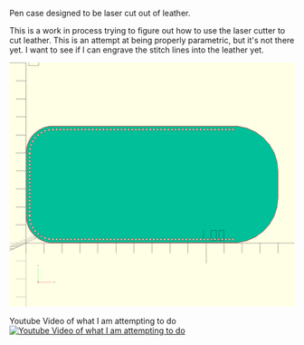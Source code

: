 Pen case designed to be laser cut out of leather.

This is a work in process trying to figure out how to use the laser cutter to cut leather.
This is an attempt at being properly parametric, but it's not there yet. 
I want to see if I can engrave the stitch lines into the leather yet.


![alt tag](./PenCase.png)


Youtube Video of what I am attempting to do
[![Youtube Video of what I am attempting to do](//i.ytimg.com/vi/ZAAzoA8Bc9M/hqdefault.jpg?custom=true&w=336&h=188&stc=true&jpg444=true&jpgq=90&sp=68&sigh=fj7aZ4DD_qh_gUVlfTctGBf2U-8)](https://youtu.be/ZAAzoA8Bc9M "Youtube Video of what I am attempting to do")
